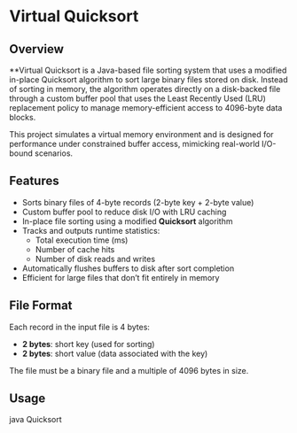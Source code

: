 # Virtual Quicksort

## Overview
**Virtual Quicksort is a Java-based file sorting system that uses a modified in-place Quicksort algorithm to sort large binary files stored on disk. Instead of sorting in memory, the algorithm operates directly on a disk-backed file through a custom buffer pool that uses the Least Recently Used (LRU) replacement policy to manage memory-efficient access to 4096-byte data blocks.

This project simulates a virtual memory environment and is designed for performance under constrained buffer access, mimicking real-world I/O-bound scenarios.

## Features
- Sorts binary files of 4-byte records (2-byte key + 2-byte value)
- Custom buffer pool to reduce disk I/O with LRU caching
- In-place file sorting using a modified **Quicksort** algorithm
- Tracks and outputs runtime statistics:
  - Total execution time (ms)
  - Number of cache hits
  - Number of disk reads and writes
- Automatically flushes buffers to disk after sort completion
- Efficient for large files that don’t fit entirely in memory

## File Format
Each record in the input file is 4 bytes:
- **2 bytes**: short key (used for sorting)
- **2 bytes**: short value (data associated with the key)

The file must be a binary file and a multiple of 4096 bytes in size.

## Usage

java Quicksort <data-file-name> <num-buffers> <stat-file-name>
